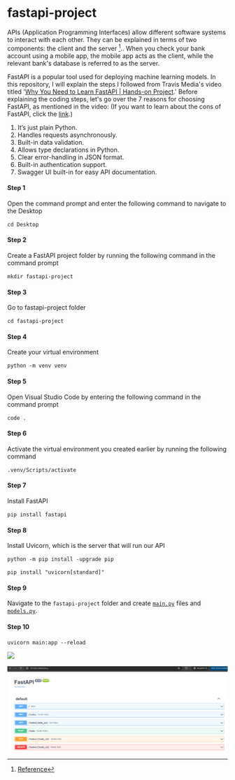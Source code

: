 # fastapi-project

APIs (Application Programming Interfaces) allow different software systems to interact with each other. They can be explained in terms of two components: the client and the server [^1].. When you check your bank account using a mobile app, the mobile app acts as the client, while the relevant bank's database is referred to as the server.

FastAPI is a popular tool used for deploying machine learning models. In this repository, I will explain the steps I followed from Travis Media's video titled '[Why You Need to Learn FastAPI | Hands-on Project](https://www.youtube.com/watch?v=cbASjoZZGIw).' Before explaining the coding steps, let's go over the 7 reasons for choosing FastAPI, as mentioned in the video: (If you want to learn about the cons of FastAPI, click the [link](https://medium.com/sciforce/serving-ml-model-as-an-api-sharing-our-experience-aab8fbfdc27d).)

1.  It’s just plain Python.
2.  Handles requests asynchronously.
3.  Built-in data validation.
4.  Allows type declarations in Python.
5.  Clear error-handling in JSON format.
6.  Built-in authentication support.
7.  Swagger UI built-in for easy API documentation.

#### Step 1
Open the command prompt and enter the following command to navigate to the Desktop

```
cd Desktop
```
#### Step 2 
Create a FastAPI project folder by running the following command in the command prompt


```
mkdir fastapi-project
```

#### Step 3 
Go to fastapi-project folder

```
cd fastapi-project

```
#### Step 4

Create your virtual environment

```
python -m venv venv
```
#### Step 5

Open Visual Studio Code by entering the following command in the command prompt

```
code .
```

#### Step 6

Activate the virtual environment you created earlier by running the following command

```
.venv/Scripts/activate
```

#### Step 7

Install FastAPI

```
pip install fastapi
```

#### Step 8

Install Uvicorn, which is the server that will run our API

```
python -m pip install -upgrade pip
```

```
pip install "uvicorn[standard]"

```

#### Step 9

Navigate to the ```fastapi-project``` folder and create  [```main.py```](https://github.com/f-kuzey-edes-huyal/fastapi-project/blob/main/main.py) files and [```models.py```](https://github.com/f-kuzey-edes-huyal/fastapi-project/blob/main/models.py). 

#### Step 10

```
uvicorn main:app --reload

```


<img src="[https://github.com/favicon.ico](https://github.com/f-kuzey-edes-huyal/fastapi-project/blob/main/fastapi_img.png)" width="15">

![screenshot](https://github.com/f-kuzey-edes-huyal/fastapi-project/blob/main/fastapi_img.png)


[^1]: [Reference](https://aws.amazon.com/what-is/api/)

